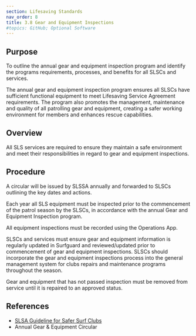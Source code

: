 ```yaml
---
section: Lifesaving Standards
nav_order: 8
title: 3.8 Gear and Equipment Inspections
#topics: GitHub; Optional Software
---
```


## Purpose

To outline the annual gear and equipment inspection program and identify the programs requirements, processes, and benefits for all SLSCs and services.

The annual gear and equipment inspection program ensures all SLSCs have sufficient functional equipment to meet Lifesaving Service Agreement requirements. The program also promotes the management, maintenance and quality of all patrolling gear and equipment, creating a safer working environment for members and enhances rescue capabilities.

## Overview

All SLS services are required to ensure they maintain a safe environment and meet their responsibilities in regard to gear and equipment inspections.

## Procedure

A circular will be issued by SLSSA annually and forwarded to SLSCs outlining the key dates and actions.

Each year all SLS equipment must be inspected prior to the commencement of the patrol season by the SLSCs, in accordance with the annual Gear and Equipment Inspection program.

All equipment inspections must be recorded using the Operations App.

SLSCs and services must ensure gear and equipment information is regularly updated in Surfguard and reviewed/updated prior to commencement of gear and equipment inspections. SLSCs should incorporate the gear and equipment inspections process into the general management system for clubs repairs and maintenance programs throughout the season.

Gear and equipment that has not passed inspection must be removed from service until it is repaired to an approved status.

## References

- [SLSA Guideline for Safer Surf Clubs](https://members.sls.com.au/members/document_library/1/media/3373)
- Annual Gear & Equipment Circular